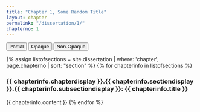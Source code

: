 ```yaml
---
title: "Chapter 1, Some Random Title"
layout: chapter
permalink: "/dissertation/1/"
chapterno: 1
---
```


<div class="toggle-buttons">
<button class="toggle-button active" onclick="toggleOpacity('partial')">Partial</button>
<button class="toggle-button" onclick="toggleOpacity('opaque')">Opaque</button>
<button class="toggle-button" onclick="toggleOpacity('non-opaque')">Non-Opaque</button>
</div>

{% assign listofsections = site.dissertation | where: 'chapter', page.chapterno | sort: "section" %}
{% for chapterinfo in listofsections %}
<h3><a name="{{ page.chapterno }}.{{ chapterinfo.section }}.{{ chapterinfo.subsection }}"></a>{{ chapterinfo.chapterdisplay }}.{{ chapterinfo.sectiondisplay }}.{{ chapterinfo.subsectiondisplay }}: {{ chapterinfo.title }}</h3>
<p>{{ chapterinfo.content }}
{% endfor %}

<script>
	const DefCorpus = document.getElementById("definition-corpus");
    const popup = document.createElement("div");
    popup.classList.add("popup");
    popup.innerText = "Corpus here refers to the creation of a collection of written texts which are used for quantitative analysis. Most commonly, corpuses are constructed for computational linguistic studies, but are also used by digital humanists interested in textual analysis.";

    DefCorpus.addEventListener("mouseover", () => {
        document.body.appendChild(popup);
        const rect = DefCorpus.getBoundingClientRect();
        popup.style.top = `${rect.top - popup.clientHeight + 580}px`; // Adjust positioning to display above the word
        popup.style.left = `${rect.left}px`;
        popup.style.display = "block";
    });
    
	const DefClinicVis = document.getElementById("definition-clinicvis");
    const popup = document.createElement("div");
    popup.classList.add("popup");
    popup.innerText = "The clinical gaze refers to the ways doctors will objectify their patients by focusing on supposedly aberrant symptoms and their relationship to an idealized “normal” human body.";

    DefClinicVis.addEventListener("mouseover", () => {
        document.body.appendChild(popup);
        const rect = DefCorpus.getBoundingClientRect();
        popup.style.top = `${rect.top - popup.clientHeight + 580}px`; // Adjust positioning to display above the word
        popup.style.left = `${rect.left}px`;
        popup.style.display = "block";
    });
    
    const DefInterdisc = document.getElementById("definition-interdisc");
    const popup = document.createElement("div");
    popup.classList.add("popup");
    popup.innerText = "I use interdisciplinary to describe a conversation with and adoption of different methods practiced by a range of academic fields.";

    DefInterdisc.addEventListener("mouseover", () => {
        document.body.appendChild(popup);
        const rect = DefCorpus.getBoundingClientRect();
        popup.style.top = `${rect.top - popup.clientHeight + 580}px`; // Adjust positioning to display above the word
        popup.style.left = `${rect.left}px`;
        popup.style.display = "block";
    });
 	
 	const DefActor = document.getElementById("definition-actor");
    const popup = document.createElement("div");
    popup.classList.add("popup");
    popup.innerText = "While I am using actor, I am not explicitly pointing toward its use in non-hierarchical posthuman approaches to culture. Actor means, in this study, almost exclusively human beings.";

    DefActor.addEventListener("mouseover", () => {
        document.body.appendChild(popup);
        const rect = DefCorpus.getBoundingClientRect();
        popup.style.top = `${rect.top - popup.clientHeight + 580}px`; // Adjust positioning to display above the word
        popup.style.left = `${rect.left}px`;
        popup.style.display = "block";
    });
    
    const DefPower = document.getElementById("definition-power");
    const popup = document.createElement("div");
    popup.classList.add("popup");
    popup.innerText = "Power, for Foucault, refers to the knowledge systems which create cultural understandings of objects and practices. These systems define objects in particular ways, which produce effects in the lived lives of subjects.";

    DefPower.addEventListener("mouseover", () => {
        document.body.appendChild(popup);
        const rect = DefCorpus.getBoundingClientRect();
        popup.style.top = `${rect.top - popup.clientHeight + 580}px`; // Adjust positioning to display above the word
        popup.style.left = `${rect.left}px`;
        popup.style.display = "block";
    });
    
    const DefRomantic = document.getElementById("definition-romantic");
    const popup = document.createElement("div");
    popup.classList.add("popup");
    popup.innerText = "Romantic, as I am using it, refers to a historical period at the turn of the nineteenth century. The Romantic disposition was commonly associated with tuberculosis, as Romantic poet John Keats famously died young (in 1821) having been restlessly consumed by his tubercular ailment.";

    DefRomantic.addEventListener("mouseover", () => {
        document.body.appendChild(popup);
        const rect = DefCorpus.getBoundingClientRect();
        popup.style.top = `${rect.top - popup.clientHeight + 580}px`; // Adjust positioning to display above the word
        popup.style.left = `${rect.left}px`;
        popup.style.display = "block";
    });
</script>